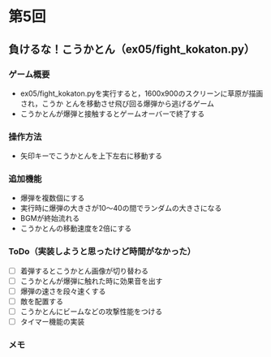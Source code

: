# 第5回
## 負けるな！こうかとん（ex05/fight_kokaton.py）
### ゲーム概要
- ex05/fight_kokaton.pyを実行すると，1600x900のスクリーンに草原が描画され，こうか
とんを移動させ飛び回る爆弾から逃げるゲーム
- こうかとんが爆弾と接触するとゲームオーバーで終了する
### 操作方法
- 矢印キーでこうかとんを上下左右に移動する
### 追加機能
- 爆弾を複数個にする
- 実行時に爆弾の大きさが10～40の間でランダムの大きさになる
- BGMが終始流れる
- こうかとんの移動速度を2倍にする
### ToDo（実装しようと思ったけど時間がなかった）
- [ ] 着弾するとこうかとん画像が切り替わる
- [ ] こうかとんが爆弾に触れた時に効果音を出す
- [ ] 爆弾の速さを段々速くする
- [ ] 敵を配置する
- [ ] こうかとんにビームなどの攻撃性能をつける
- [ ] タイマー機能の実装
### メモ